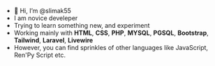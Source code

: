 - 👋 Hi, I’m @slimak55
- I am novice develeper
- Trying to learn something new, and experiment
- Working mainly with **HTML**, **CSS**, **PHP**, **MYSQL**, **PGSQL**, **Bootstrap**, **Tailwind**, **Laravel**, **Livewire**
- However, you can find sprinkles of other languages like JavaScript, Ren'Py Script etc.

<!---
slimak55/slimak55 is a ✨ special ✨ repository because its `README.md` (this file) appears on your GitHub profile.
You can click the Preview link to take a look at your changes.
--->
